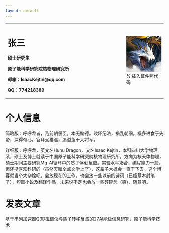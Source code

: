 ```yaml
---
layout: default
---
```


<!-- Text can be **bold**, _italic_, or ~~strikethrough~~.

[Link to another page](./another-page.html).

There should be whitespace between paragraphs.

There should be whitespace between paragraphs. We recommend including a README, or a file with information about your project. -->


<table border="0">
  <tr>
    <td width="75%">
      <h1>张三</h1>
      <p><b>硕士研究生</b></p>
      <p><b>原子能科学研究院核物理研究所</b></p>
      <p><b>邮箱：IsaacKejtin@qq.com</b></p>
      <p><b>QQ：774218389</b></p>
    </td>
    <td width="25%">
      <img src="/huhudragon.jpg" width="100%">      % 插入证件照代码
    </td>
  </tr>
</table>



# 个人信息

简略版：呼呼龙者，乃前朝佞臣，本无懿德。败坏纪法，祸乱朝纲。概多进食于先帝，深得帝心。官拜弼猫温，追谥鱼干大将军。

详细版：呼呼龙，英文名Huhu Dragon，又名Isaac Kejtin，本科四川大学物理系，硕士及博士就读于中国原子能科学研究院核物理研究所，方向为核天体物理，硕士期间主要研究Mg-Al循环中的质子俘获反应。实验水平凑合，编程能力一般，但还挺喜欢科研的（虽然天赋全点文学上了），这辈子大概会一直干下去。这个博客就当个大杂烩吧，会放现在的工作，也会放一些以前的诗词（已经基本封笔了）、短篇小说及翻译作品，未来说不定也会放一些碎碎念（笑），随意吧。



# 发表文章

基于串列加速器Q3D磁谱仪与质子转移反应的27Al能级信息研究，原子能科学技术



<!-- ## Header 2

> This is a blockquote following a header.
>
> When something is important enough, you do it even if the odds are not in your favor.

### Header 3

```js
// Javascript code with syntax highlighting.
var fun = function lang(l) {
  dateformat.i18n = require('./lang/' + l)
  return true;
}
```

```ruby
# Ruby code with syntax highlighting
GitHubPages::Dependencies.gems.each do |gem, version|
  s.add_dependency(gem, "= #{version}")
end
```

#### Header 4

*   This is an unordered list following a header.
*   This is an unordered list following a header.
*   This is an unordered list following a header.

##### Header 5

1.  This is an ordered list following a header.
2.  This is an ordered list following a header.
3.  This is an ordered list following a header.

###### Header 6

| head1        | head two          | three |
|:-------------|:------------------|:------|
| ok           | good swedish fish | nice  |
| out of stock | good and plenty   | nice  |
| ok           | good `oreos`      | hmm   |
| ok           | good `zoute` drop | yumm  |

### There's a horizontal rule below this.

* * *

### Here is an unordered list:

*   Item foo
*   Item bar
*   Item baz
*   Item zip

### And an ordered list:

1.  Item one
1.  Item two
1.  Item three
1.  Item four

### And a nested list:

- level 1 item
  - level 2 item
  - level 2 item
    - level 3 item
    - level 3 item
- level 1 item
  - level 2 item
  - level 2 item
  - level 2 item
- level 1 item
  - level 2 item
  - level 2 item
- level 1 item

### Small image

![Octocat](https://github.githubassets.com/images/icons/emoji/octocat.png)

### Large image

![Branching](https://guides.github.com/activities/hello-world/branching.png)


### Definition lists can be used with HTML syntax.

<dl>
<dt>Name</dt>
<dd>Godzilla</dd>
<dt>Born</dt>
<dd>1952</dd>
<dt>Birthplace</dt>
<dd>Japan</dd>
<dt>Color</dt>
<dd>Green</dd>
</dl>

```
Long, single-line code blocks should not wrap. They should horizontally scroll if they are too long. This line should be long enough to demonstrate this.
```

```
The final element.
``` -->
